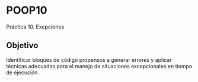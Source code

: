# POOP10
 Práctica 10. Exepciones
## Objetivo
Identificar bloques de código propensos a generar errores y aplicar técnicas adecuadas para el manejo de situaciones excepcionales en tiempo de ejecución.
